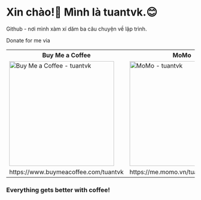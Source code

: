 # Xin chào!:wave: Mình là tuantvk.:blush:

Github - nơi mình xàm xí dăm ba câu chuyện về lập trình.

Donate for me via

<table>
  <tr>
    <th>Buy Me a Coffee</th>
    <th>MoMo</th>
  </tr>
  <tr>
    <td>
      <img width="280px" src="https://github.com/tuantvk/tuantvk/assets/30563960/cdd126d1-ab14-4458-b191-2a55a2733b11"
        alt="Buy Me a Coffee - tuantvk">
    </td>
    <td>
      <img width="280px" src="https://github.com/tuantvk/tuantvk/assets/30563960/23b83127-8d90-4038-95b3-dc3b4d34a97a"
        alt="MoMo - tuantvk">
    </td>
  </tr>
  <tr>
    <td>https://www.buymeacoffee.com/tuantvk</td>
    <td>https://me.momo.vn/tuantvk</td>
  </tr>
</table>

<h3>Everything gets better with coffee!</h3>
